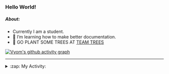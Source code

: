 ### Hello World!

##### About:
- Currently I am a student.
- 🌱 I’m learning how to make better documentation.
- 🌱 GO PLANT SOME TREES AT [TEAM TREES](https://teamtrees.org/)

[![Vyom's github activity graph](https://activity-graph.herokuapp.com/graph?username=Vyvy-vi)](https://github.com/ashutosh00710/github-readme-activity-graph)

---
<details>
  <summary>:zap: My Activity:</summary>
  
<!--START_SECTION:waka-->
![Code Time](http://img.shields.io/badge/Code%20Time-987%20hrs%2015%20mins-blue)

**I'm a Night 🦉** 

```text
🌞 Morning    90 commits     ███░░░░░░░░░░░░░░░░░░░░░░   13.72% 
🌆 Daytime    160 commits    ██████░░░░░░░░░░░░░░░░░░░   24.39% 
🌃 Evening    220 commits    ████████░░░░░░░░░░░░░░░░░   33.54% 
🌙 Night      186 commits    ███████░░░░░░░░░░░░░░░░░░   28.35%

```
📅 **I'm Most Productive on Friday** 

```text
Monday       92 commits     ███░░░░░░░░░░░░░░░░░░░░░░   14.02% 
Tuesday      102 commits    ████░░░░░░░░░░░░░░░░░░░░░   15.55% 
Wednesday    77 commits     ███░░░░░░░░░░░░░░░░░░░░░░   11.74% 
Thursday     101 commits    ███░░░░░░░░░░░░░░░░░░░░░░   15.4% 
Friday       106 commits    ████░░░░░░░░░░░░░░░░░░░░░   16.16% 
Saturday     74 commits     ██░░░░░░░░░░░░░░░░░░░░░░░   11.28% 
Sunday       104 commits    ████░░░░░░░░░░░░░░░░░░░░░   15.85%

```


📊 **This Week I Spent My Time On** 

```text
🔥 Editors: 
VS Code                  2 hrs 43 mins       █████████████████████████   100.0%

🐱‍💻 Projects: 
advent-of-code-2022      2 hrs 4 mins        ███████████████████░░░░░░   76.42% 
praise                   29 mins             ████░░░░░░░░░░░░░░░░░░░░░   18.23% 
CSF                      8 mins              █░░░░░░░░░░░░░░░░░░░░░░░░   5.35%

```


 Last Updated on 14/12/2022 11:04:13 UTC
<!--END_SECTION:waka-->
</details>
